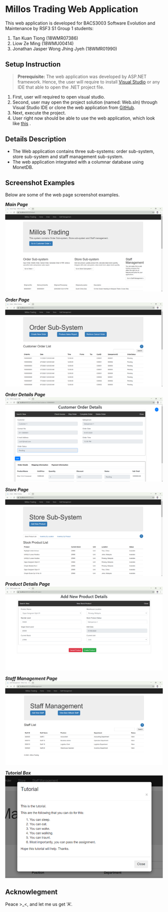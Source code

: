 # Millos Trading Web Application

This web application is developed for BACS3003 Software Evolution and Maintenance by RSF3 S1 Group 1 students: 
 1. Tan Kuan Tiong	(18WMR07386)
 2. Liow Ze Ming		(18WMU00414)
 3. Jonathan Jasper Wong Jhing Jyeh	(18WMR01990)

## Setup Instruction
> **Prerequisite:**	
> The web application was developed by ASP.NET framework. Hence, the user will require to install [Visual Studio](https://visualstudio.microsoft.com/downloads/) or any IDE that able to open the .NET project file.

1. First, user will required to open visual studio.
2. Second, user may open the project solution (named: Web.sln) through Visual Studio IDE or clone the web application from [GitHub](https://github.com/TkTioNG/Web.git).
3. Next, execute the project.
4. User right now should be able to use the web application, which look like [this](#screenshot-examples) .

## Details Description

 - The Web application contains three sub-systems: order sub-system, store sub-system and staff management sub-system.
 - The web application integrated with a columnar database using MonetDB.



## Screenshot Examples
Below are some of the web page screenshot examples.

***Main Page***
![enter image description here](screenshot/mainpage.png)

***Order Page***
![enter image description here](screenshot/orderpage.png)

***Order Details Page***
![enter image description here](screenshot/orderdetailspage.png)

***Store Page***
![enter image description here](screenshot/storepage.png)

***Product Details Page***
![enter image description here](screenshot/addproductpage.png)

***Staff Management Page***
![enter image description here](screenshot/staffpage.png)

***Tutorial Box***
![enter image description here](screenshot/tutorial.png)

## Acknowlegment
Peace >_<, and let me us get 'A'.
